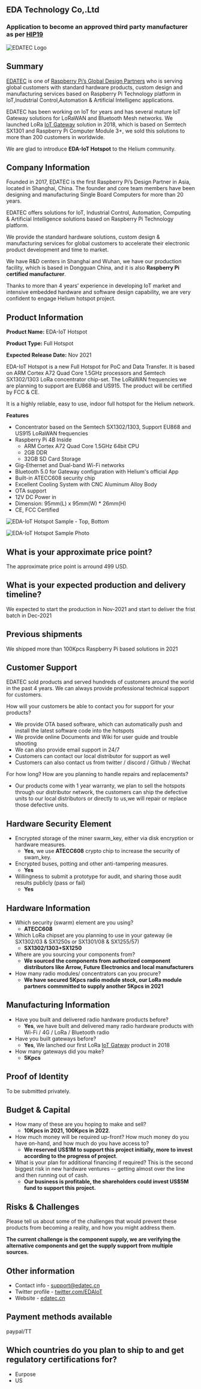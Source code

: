 ## EDA Technology Co,.Ltd

### Application to become an approved third party manufacturer as per [HIP19](https://github.com/helium/HIP/blob/master/0019-third-party-manufacturers.md)

![EDATEC Logo](edatec/edatec-logo.png)

## Summary

[EDATEC](https://edatec.cn) is one of [Raspberry Pi’s Global Design Partners](https://www.raspberrypi.org/for-industry/design-partners/) who is serving global customers with standard hardware products, custom design and manufacturing services based on Raspberry Pi Technology platform in IoT,Inudstrial Control,Automation & Artificial Intelligenc applications.

EDATEC has been working on IoT for years and has several mature IoT Gateway solutions for LoRaWAN and Bluetooth Mesh networks.  We launched LoRa [IoT Gateway](https://edatec.cn/en/Product/Embedded_Computers/2019/0826/77.html) solution in 2018, which is based on Semtech SX1301 and Raspberry Pi Computer Module 3+, we sold this solutions to more than 200 customers in worldwide.

We are glad to introduce **EDA-IoT Hotspot** to the Helium community.

## Company Information

Founded in 2017, EDATEC is the first Raspberry Pi’s Design Partner in Asia, located in Shanghai, China. The founder and core team members have been designing and manufacturing Single Board Computers for more than 20 years.

EDATEC offers solutions for IoT, Industrial Control, Automation, Computing & Artificial Intelligence solutions based on Raspberry Pi Technology platform.

We provide the standard hardware solutions, custom design & manufacturing services for global customers to accelerate their electronic product development and time to market.

We have R&D centers in Shanghai and Wuhan, we have our production facility, which is based in Dongguan China, and it is also **Raspberry Pi certified manufacturer**.

Thanks to more than 4 years’ experience in developing IoT market and intensive embedded hardware and software design capability, we are very confident to engage Helium hotspot project.

## Product Information

**Product Name:** EDA-IoT Hotspot

**Product Type:** Full Hotspot

**Expected Release Date:** Nov 2021

EDA-IoT Hotspot is a new Full Hotspot for PoC and Data Transfer. It is based on ARM Cortex A72 Quad Core 1.5GHz processors and Semtech SX1302/1303 LoRa concentrator chip-set. The LoRaWAN frequencies we are planning to support are EU868 and US915. The product will be certified by FCC & CE.

It is a highly reliable, easy to use, indoor full hotspot for the Helium network.

**Features**

* Concentrator based on the Semtech SX1302/1303, Support EU868 and US915 LoRaWAN frequencies
* Raspberry Pi 4B Inside
  * ARM Cortex A72 Quad Core 1.5GHz 64bit CPU
  * 2GB DDR
  * 32GB SD Card Storage
* Gig-Ethernet and Dual-band Wi-Fi networks
* Bluetooth 5.0 for Gateway configuration with Helium's official App
* Built-in ATECC608 security chip
* Excellent Cooling System with CNC Aluminum Alloy Body
* OTA support
* 12V DC Power in
* Dimension: 95mm(L) x 95mm(W) * 26mm(H)
* CE, FCC Certified

![EDA-IoT Hotspot Sample - Top, Bottom](edatec/eda-iot-hotspot-new-sample-top-bottom.png)

![EDA-IoT Hotspot Sample Photo](edatec/eda-iot-hotspot-new-sample.png)


## What is your approximate price point?

The approximate price point is arround 499 USD.

## What is your expected production and delivery timeline?

We expected to start the production in Nov-2021 and start to deliver the frist batch in Dec-2021

## Previous shipments

We shipped more than 100Kpcs Raspberry Pi based solutions in 2021

## Customer Support

EDATEC sold products and served hundreds of customers around the world in the past 4 years. We can always provide professional technical support for customers.

How will your customers be able to contact you for support for your products?

* We provide OTA based software, which can automatically push and install the latest software code into the hotspots
* We provide online Documents and Wiki for user guide and trouble shooting
* We can also provide email support in 24/7
* Customers can contact our local distributor for support as well
* Customers can also contact us from twitter / discord / Github / Wechat

For how long? How are you planning to handle repairs and replacements?

* Our products come with 1 year warranty, we plan to sell the hotspots through our distributor network, the customers can ship the defective units to our local distributors or directly to us,we will repair or replace those defective units.

## Hardware Security Element

* Encrypted storage of the miner swarm_key, either via disk encryption or hardware measures.
  * **Yes**, we use **ATECC608** crypto chip to increase the security of swam_key.
* Encrypted buses, potting and other anti-tampering measures.
  * **Yes**
* Willingness to submit a prototype for audit, and sharing those audit results publicly (pass or fail)
  * **Yes**

## Hardware Information

* Which security (swarm) element are you using?
  * **ATECC608**
* Which LoRa chipset are you planning to use in your gateway (ie SX1302/03 & SX1250s or SX1301/08 & SX1255/57)
  * **SX1302/1303+SX1250**
* Where are you sourcing your components from?
  * **We sourced the components from authorized component distributors like Arrow, Future Electronics and local manufacturers**
* How many radio modules/ concentrators can you procure?
  * **We have secured 5Kpcs radio module stock, our LoRa module partners commmitted to supply another 5Kpcs in 2021**

## Manufacturing Information

* Have you built and delivered radio hardware products before?
  * **Yes**, we have built and delivered many radio hardware products with Wi-Fi / 4G / LoRa / Bluetooth radio
* Have you built gateways before?
  * **Yes**, We lanched our first LoRa [IoT Gatway](https://edatec.cn/en/Product/Embedded_Computers/2019/0826/77.html) product in 2018
* How many gateways did you make?
  * **5Kpcs**

## Proof of Identity

To be submitted privately.

## Budget & Capital

* How many of these are you hoping to make and sell?
  * **10Kpcs in 2021, 100Kpcs in 2022**.
* How much money will be required up-front? How much money do you have on-hand, and how much do you have access to?
  * **We reserved US$1M to support this project initially, more to invest according to the progress of project**.
* What is your plan for additional financing if required? This is the second biggest risk in new hardware ventures -- getting almost over the line and then running out of cash.
  * **Our business is profitable, the shareholders could invest US$5M fund to support this project.**

## Risks & Challenges

Please tell us about some of the challenges that would prevent these products from becoming a reality, and how you might address them.

**The current challenge is the component supply, we are verifying the alternative components and get the supply support from multiple sources.**

## Other information

* Contact info - support@edatec.cn
* Twitter profile - [twitter.com/EDAIoT](https://twitter.com/EDAIoT)
* Website - [edatec.cn](https://edatec.cn)

## Payment methods available

paypal/TT

## Which countries do you plan to ship to and get regulatory certifications for?

* Eurpose
* US

